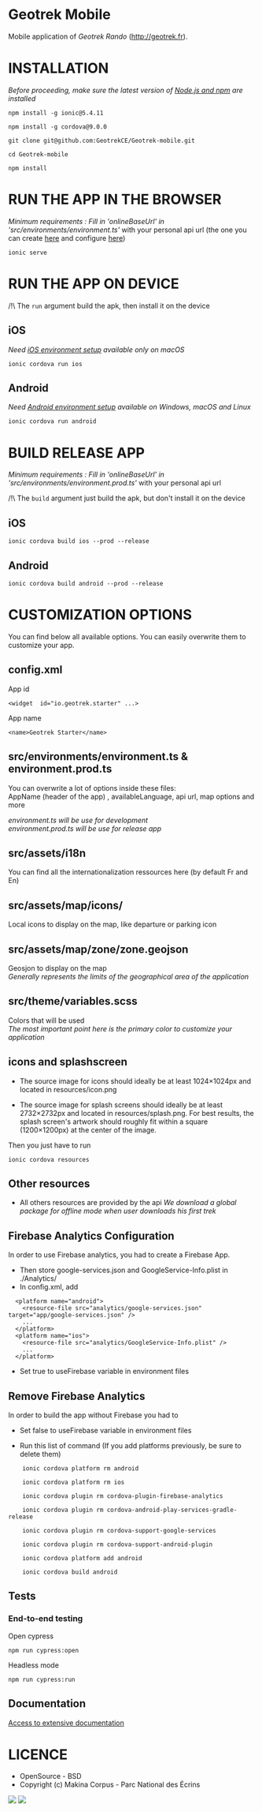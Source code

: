 # Geotrek Mobile

Mobile application of _Geotrek Rando_ (http://geotrek.fr).

# INSTALLATION

_Before proceeding, make sure the latest version of [Node.js and npm](https://nodejs.org/en/) are installed_

    npm install -g ionic@5.4.11

    npm install -g cordova@9.0.0

    git clone git@github.com:GeotrekCE/Geotrek-mobile.git

    cd Geotrek-mobile

    npm install

# RUN THE APP IN THE BROWSER

_Minimum requirements : Fill in 'onlineBaseUrl' in 'src/environments/environment.ts'_ with your personal api url (the one you can create [here](https://geotrek.readthedocs.io/en/master/synchronization.html#geotrek-mobile-app-v3) and configure [here](https://github.com/GeotrekCE/Geotrek-rando/blob/master/docs/http-server.md))

    ionic serve

# RUN THE APP ON DEVICE

/!\ The `run` argument build the apk, then install it on the device

## iOS

_Need [iOS environment setup](https://ionicframework.com/docs/installation/ios) available only on macOS_

    ionic cordova run ios

## Android

_Need [Android environment setup](https://ionicframework.com/docs/installation/android) available on Windows, macOS and Linux_

    ionic cordova run android

# BUILD RELEASE APP

_Minimum requirements : Fill in 'onlineBaseUrl' in 'src/environments/environment.prod.ts'_ with your personal api url

/!\ The `build` argument just build the apk, but don't install it on the device

## iOS

    ionic cordova build ios --prod --release

## Android

    ionic cordova build android --prod --release

# CUSTOMIZATION OPTIONS

You can find below all available options. You can easily overwrite them to customize your app.

## config.xml

App id

    <widget  id="io.geotrek.starter" ...>

App name

    <name>Geotrek Starter</name>

## src/environments/environment.ts & environment.prod.ts

You can overwrite a lot of options inside these files:  
AppName (header of the app) , availableLanguage, api url, map options and more

_environment.ts will be use for development  
environment.prod.ts will be use for release app_

## src/assets/i18n

You can find all the internationalization ressources here (by default Fr and En)

## src/assets/map/icons/

Local icons to display on the map, like departure or parking icon

## src/assets/map/zone/zone.geojson

Geosjon to display on the map  
_Generally represents the limits of the geographical area of the application_

## src/theme/variables.scss

Colors that will be used  
_The most important point here is the primary color to customize your application_

## icons and splashscreen

- The source image for icons should ideally be at least 1024×1024px and located in resources/icon.png

- The source image for splash screens should ideally be at least 2732×2732px and located in resources/splash.png. For best results, the splash screen's artwork should roughly fit within a square (1200×1200px) at the center of the image.

Then you just have to run

    ionic cordova resources

## Other resources

- All others resources are provided by the api
  _We download a global package for offline mode when user downloads his first trek_

## Firebase Analytics Configuration

In order to use Firebase analytics, you had to create a Firebase App.

- Then store google-services.json and GoogleService-Info.plist in ./Analytics/
- In config.xml, add

```
  <platform name="android">
    <resource-file src="analytics/google-services.json" target="app/google-services.json" />
    ...
  </platform>
  <platform name="ios">
    <resource-file src="analytics/GoogleService-Info.plist" />
    ...
  </platform>
```

- Set true to useFirebase variable in environment files

## Remove Firebase Analytics

In order to build the app without Firebase you had to

- Set false to useFirebase variable in environment files

- Run this list of command
  (If you add platforms previously, be sure to delete them)

```
    ionic cordova platform rm android

    ionic cordova platform rm ios

    ionic cordova plugin rm cordova-plugin-firebase-analytics

    ionic cordova plugin rm cordova-android-play-services-gradle-release

    ionic cordova plugin rm cordova-support-google-services

    ionic cordova plugin rm cordova-support-android-plugin

    ionic cordova platform add android

    ionic cordova build android
```

## Tests

### End-to-end testing

Open cypress

```
npm run cypress:open
```

Headless mode

```
npm run cypress:run
```

## Documentation

[Access to extensive documentation](https://geotrekce.github.io/Geotrek-mobile)

# LICENCE

- OpenSource - BSD
- Copyright (c) Makina Corpus - Parc National des Écrins

[<img src="http://depot.makina-corpus.org/public/logo.gif">](http://www.makina-corpus.com)
[<img src="http://geonature.fr/img/logo-pne.jpg">](http://www.ecrins-parcnational.fr)
